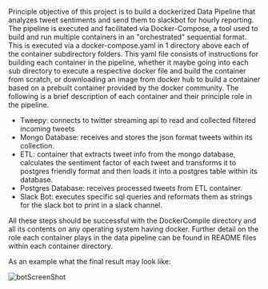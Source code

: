 Principle objective of this project is to build a dockerized Data Pipeline that analyzes tweet sentiments and send them to slackbot for hourly reporting. The pipeline is executed and facilitated via Docker-Compose, a tool used to build and run multiple containers in an "orchestrated" sequential format. This is executed via a docker-compose.yaml in 1 directory above each of the container subdirectory folders. This yaml file consists of instructions for building each container in the pipeline, whether it maybe going into each sub directory to execute a respective docker file and build the container from scratch, or downloading an image from docker hub to build a container based on a prebuilt container provided by the docker community. The following is a brief description of each container and their principle role in the pipeline.

- Tweepy: connects to twitter streaming api to read and collected filtered incoming tweets
- Mongo Database: receives and stores the json format tweets within its collection.
- ETL: container that extracts tweet info from the mongo database, calculates the sentiment factor of each tweet and transforms it to postgres friendly format and then loads it into a postgres table within its database.
- Postgres Database: receives processed tweets from ETL container.
- Slack Bot: executes specific sql queries and reformats them as strings for the slack bot to print in a slack channel.

All these steps should be successful with the DockerCompile directory and all its contents on any operating system having docker. Further detail on the role each container plays in the data pipeline can be found in README files within each container directory.

As an example what the final result may look like:

![botScreenShot](https://user-images.githubusercontent.com/52377705/86530400-b64d4a80-beb8-11ea-835f-079860cfad61.png)
